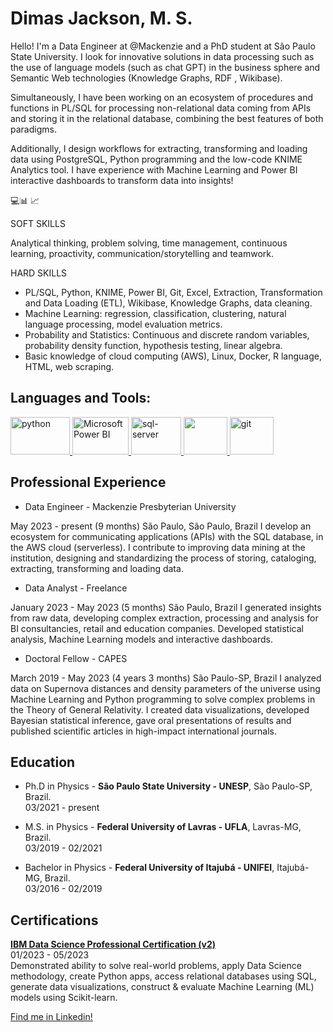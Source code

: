 # Dimas Jackson, M. S.

Hello! I'm a Data Engineer at @Mackenzie and a PhD student at São Paulo State University. I look for innovative solutions in data processing such as the use of language models (such as chat GPT) in the business sphere and Semantic Web technologies (Knowledge Graphs, RDF , Wikibase).

Simultaneously, I have been working on an ecosystem of procedures and functions in PL/SQL for processing non-relational data coming from APIs and storing it in the relational database, combining the best features of both paradigms.

Additionally, I design workflows for extracting, transforming and loading data using PostgreSQL, Python programming and the low-code KNIME Analytics tool. I have experience with Machine Learning and Power BI interactive dashboards to transform data into insights! 

💻📊 📈

SOFT SKILLS

Analytical thinking, problem solving, time management, continuous learning, proactivity, communication/storytelling and teamwork.

HARD SKILLS

- PL/SQL, Python, KNIME, Power BI, Git, Excel, Extraction, Transformation and Data Loading (ETL), Wikibase, Knowledge Graphs, data cleaning.
- Machine Learning: regression, classification, clustering, natural language processing, model evaluation metrics.
- Probability and Statistics: Continuous and discrete random variables, probability density function, hypothesis testing, linear algebra.
- Basic knowledge of cloud computing (AWS), Linux, Docker, R language, HTML, web scraping.

## Languages and Tools:

 <p align="left"> <a href="https://www.python.org" target="_blank"> <img src="https://user-images.githubusercontent.com/114688989/234060602-71d8e4ee-5566-4e69-a4c8-77ffe61db9fe.png" alt="python" width="95" height="60"/> </a> 
 <a href="https://powerbi.microsoft.com/en-au/" target="_blank"> <img src="https://github.com/dimasjackson/dimasjackson/assets/114688989/ae793270-4dce-48aa-9e72-0d2b7e6a2e2b" alt="Microsoft Power BI" width="90" height="60"/> </a>
  <a href="https://www.microsoft.com/pt-br/sql-server/sql-server-downloads" target="_blank"> <img src="https://www.commvault.com/wp-content/uploads/2019/08/sql-server_logo.jpg?quality=80&w=930" alt="sql-server" width="80" height="60"/> </a> 
 <a href="https://www.postgresql.org/" target="_blank"> <img src="https://user-images.githubusercontent.com/114688989/234062456-fa6e0d8c-2db6-4c41-a826-643c8dcf588c.png" width="70" height="60"/> </a> 
 <a href="https://git-scm.com/" target="_blank"> <img src="https://user-images.githubusercontent.com/114688989/234062957-df43a902-5579-435f-b890-c03cf381712a.png" alt="git" width="70" height="60"/> </a> 

## Professional Experience 
* Data Engineer - Mackenzie Presbyterian University

May 2023 - present (9 months) São Paulo, São Paulo, Brazil
I develop an ecosystem for communicating applications (APIs) with the SQL database, in the AWS cloud (serverless). I contribute to improving data mining at the institution, designing and standardizing the process of storing, cataloging, extracting, transforming and loading data.

* Data Analyst - Freelance

January 2023 - May 2023 (5 months) São Paulo, Brazil
I generated insights from raw data, developing complex extraction, processing and analysis for BI consultancies, retail and education companies. Developed statistical analysis, Machine Learning models and interactive dashboards.

* Doctoral Fellow - CAPES

March 2019 - May 2023 (4 years 3 months) São Paulo-SP, Brazil
I analyzed data on Supernova distances and density parameters of the universe using Machine Learning and Python programming to solve complex problems in the Theory of General Relativity. I created data visualizations, developed Bayesian statistical inference, gave oral presentations of results and published scientific articles in high-impact international journals.

## Education
 
* Ph.D in Physics - **São Paulo State University - UNESP**, São Paulo-SP, Brazil.
<br> 03/2021 - present

* M.S. in Physics - **Federal University of Lavras - UFLA**, Lavras-MG, Brazil.
<br> 03/2019 - 02/2021

* Bachelor in Physics - **Federal University of Itajubá - UNIFEI**, Itajubá-MG, Brazil.
<br> 03/2016 - 02/2019

## Certifications
[**IBM Data Science Professional Certification (v2)**](https://www.credly.com/badges/6efd515f-7553-4c12-b68b-34629b3d1cb6/public_url)
<br> 01/2023 - 05/2023
<br> Demonstrated ability to solve real-world problems, apply Data Science methodology, create Python apps, access relational databases using SQL, generate data visualizations, construct & evaluate Machine Learning (ML) models using Scikit-learn.

 [Find me in Linkedin!](https://www.linkedin.com/in/dimas-jackson/)
 
